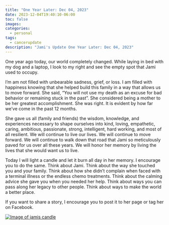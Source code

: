 ```yaml
---
title: "One Year Later: Dec 04, 2023"
date: 2023-12-04T19:40:10-06:00
toc: false
images:
categories:
  - personal
tags: 
  - cancerupdate
description: "Jami's Update One Year Later: Dec 04, 2023"
---
```


One year ago today, our world completely changed. While laying in bed with my dog and a laptop, I look to my right and see the empty spot that Jami used to occupy. 

I’m am not filled with unbearable sadness, grief, or loss.  I am filled with happiness knowing that she helped build this family in a way that allows us to move forward. She said, “You will not use my death as an excuse for bad behavior or remaining stuck in the past”. She considered being a mother to be her greatest accomplishment.  She was right. It is evident by how far we’ve come in the past 12 months. 

She gave us all (family and friends) the wisdom, knowledge, and experiences necessary to shape ourselves into kind, loving, empathetic, caring, ambitious, passionate, strong, intelligent, hard working, and most of all resilient. We will continue to live our lives.  We will continue to move forward.  We will continue to walk down that road that Jami so meticulously paved for us over all these years.  We will honor her memory by living the lives that she would want us to live.

Today I will light a candle and let it burn all day in her memory.  I encourage you to do the same.  Think about Jami.  Think about the way she touched you and your family.  Think about how she didn’t complain when faced with a terminal illness or the endless chemo treatments.  Think about the calming advice she gave you when you needed her help. Think about ways you can pass along her legacy to other people. Think about ways to make the world a better place.

If you want to share a story, I encourage you to post it to her page or tag her on Facebook.

[![Image of jamis candle](/images/2023-12-05-20-25-44.png)](/images/2023-12-05-20-25-44.png)